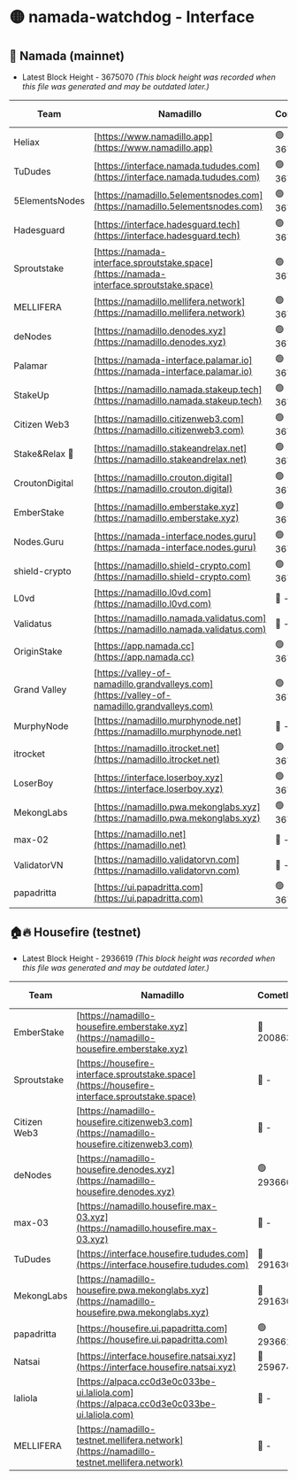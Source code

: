 # 🟡 namada-watchdog - Interface

## 🚀 Namada (mainnet)
- Latest Block Height - 3675070 *(This block height was recorded when this file was generated and may be outdated later.)*

| Team | Namadillo | CometBFT | Indexer | MASP Indexer |
|-|-|-|-|-|
| Heliax | [https://www.namadillo.app](https://www.namadillo.app) | 🟢 3675050 | 🟢 3675050 | 🟢 3675050 |
| TuDudes | [https://interface.namada.tududes.com](https://interface.namada.tududes.com) | 🟢 3675050 | 🟢 3675050 | 🟢 3675050 |
| 5ElementsNodes | [https://namadillo.5elementsnodes.com](https://namadillo.5elementsnodes.com) | 🟢 3675050 | 🟢 3675050 | 🟢 3675050 |
| Hadesguard | [https://interface.hadesguard.tech](https://interface.hadesguard.tech) | 🟢 3675051 | 🟢 3675051 | 🟢 3675051 |
| Sproutstake | [https://namada-interface.sproutstake.space](https://namada-interface.sproutstake.space) | 🟢 3675051 | 🟢 3675051 | 🟢 3675051 |
| MELLIFERA | [https://namadillo.mellifera.network](https://namadillo.mellifera.network) | 🟢 3675052 | 🟢 3675052 | 🟢 3675052 |
| deNodes | [https://namadillo.denodes.xyz](https://namadillo.denodes.xyz) | 🟢 3675053 | 🟢 3675053 | 🟢 3675053 |
| Palamar | [https://namada-interface.palamar.io](https://namada-interface.palamar.io) | 🟢 3675053 | 🟢 3675053 | 🟢 3675053 |
| StakeUp | [https://namadillo.namada.stakeup.tech](https://namadillo.namada.stakeup.tech) | 🟢 3675054 | 🟢 3675054 | 🟢 3675054 |
| Citizen Web3 | [https://namadillo.citizenweb3.com](https://namadillo.citizenweb3.com) | 🟢 3675055 | 🟢 3675054 | 🟢 3675054 |
| Stake&Relax 🦥 | [https://namadillo.stakeandrelax.net](https://namadillo.stakeandrelax.net) | 🟢 3675055 | 🟢 3675055 | 🟢 3675055 |
| CroutonDigital | [https://namadillo.crouton.digital](https://namadillo.crouton.digital) | 🟢 3675056 | 🟢 3675056 | 🟢 3675056 |
| EmberStake | [https://namadillo.emberstake.xyz](https://namadillo.emberstake.xyz) | 🟢 3675057 | 🟢 3675056 | 🟢 3675056 |
| Nodes.Guru | [https://namada-interface.nodes.guru](https://namada-interface.nodes.guru) | 🟢 3675057 | 🟢 3675057 | 🟢 3675057 |
| shield-crypto | [https://namadillo.shield-crypto.com](https://namadillo.shield-crypto.com) | 🟢 3675058 | 🟢 3675057 | 🟢 3675057 |
| L0vd | [https://namadillo.l0vd.com](https://namadillo.l0vd.com) | 🔴 - | 🔴 - | 🔴 - |
| Validatus | [https://namadillo.namada.validatus.com](https://namadillo.namada.validatus.com) | 🔴 - | 🔴 - | 🔴 - |
| OriginStake | [https://app.namada.cc](https://app.namada.cc) | 🟢 3675062 | 🟢 3675062 | 🟢 3675062 |
| Grand Valley | [https://valley-of-namadillo.grandvalleys.com](https://valley-of-namadillo.grandvalleys.com) | 🟢 3675062 | 🟢 3675062 | 🟢 3675062 |
| MurphyNode | [https://namadillo.murphynode.net](https://namadillo.murphynode.net) | 🔴 - | 🔴 - | 🔴 - |
| itrocket | [https://namadillo.itrocket.net](https://namadillo.itrocket.net) | 🟢 3675065 | 🟢 3675065 | 🟢 3675064 |
| LoserBoy | [https://interface.loserboy.xyz](https://interface.loserboy.xyz) | 🟢 3675065 | 🟢 3675065 | 🟢 3675065 |
| MekongLabs | [https://namadillo.pwa.mekonglabs.xyz](https://namadillo.pwa.mekonglabs.xyz) | 🟢 3675066 | 🟢 3675066 | 🟢 3675066 |
| max-02 | [https://namadillo.net](https://namadillo.net) | 🔴 - | 🔴 - | 🔴 - |
| ValidatorVN | [https://namadillo.validatorvn.com](https://namadillo.validatorvn.com) | 🔴 - | 🔴 - | 🔴 - |
| papadritta | [https://ui.papadritta.com](https://ui.papadritta.com) | 🟢 3675070 | 🟢 3675070 | 🟢 3675070 |

## 🏠🔥 Housefire (testnet)
- Latest Block Height - 2936619 *(This block height was recorded when this file was generated and may be outdated later.)*

| Team | Namadillo | CometBFT | Indexer | MASP Indexer |
|-|-|-|-|-|
| EmberStake | [https://namadillo-housefire.emberstake.xyz](https://namadillo-housefire.emberstake.xyz) | 🔴 2008636 | 🔴 - | 🔴 - |
| Sproutstake | [https://housefire-interface.sproutstake.space](https://housefire-interface.sproutstake.space) | 🔴 - | 🔴 - | 🔴 - |
| Citizen Web3 | [https://namadillo-housefire.citizenweb3.com](https://namadillo-housefire.citizenweb3.com) | 🔴 - | 🔴 - | 🔴 - |
| deNodes | [https://namadillo-housefire.denodes.xyz](https://namadillo-housefire.denodes.xyz) | 🟢 2936609 | 🟢 2936609 | 🟢 2936609 |
| max-03 | [https://namadillo.housefire.max-03.xyz](https://namadillo.housefire.max-03.xyz) | 🔴 - | 🔴 - | 🔴 - |
| TuDudes | [https://interface.housefire.tududes.com](https://interface.housefire.tududes.com) | 🔴 2916306 | 🔴 2916306 | 🔴 2916306 |
| MekongLabs | [https://namadillo-housefire.pwa.mekonglabs.xyz](https://namadillo-housefire.pwa.mekonglabs.xyz) | 🔴 2916306 | 🔴 2916306 | 🔴 2916306 |
| papadritta | [https://housefire.ui.papadritta.com](https://housefire.ui.papadritta.com) | 🟢 2936619 | 🟢 2936619 | 🟢 2936619 |
| Natsai | [https://interface.housefire.natsai.xyz](https://interface.housefire.natsai.xyz) | 🔴 2596741 | 🔴 2596741 | 🔴 2596741 |
| laliola | [https://alpaca.cc0d3e0c033be-ui.laliola.com](https://alpaca.cc0d3e0c033be-ui.laliola.com) | 🔴 - | 🔴 - | 🔴 - |
| MELLIFERA | [https://namadillo-testnet.mellifera.network](https://namadillo-testnet.mellifera.network) | 🔴 - | 🔴 2778001 | 🔴 2607259 |

